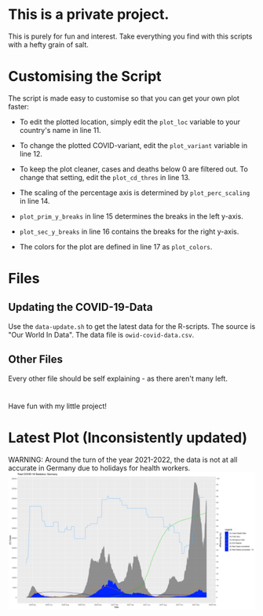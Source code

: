 # This is a private project.

This is purely for fun and interest. Take everything you find with this scripts with a hefty grain of salt.

# Customising the Script

The script is made easy to customise so that you can get your own plot faster:

- To edit the plotted location, simply edit the `plot_loc` variable to your country's name in line 11.

- To change the plotted COVID-variant, edit the `plot_variant` variable in line 12.

- To keep the plot cleaner, cases and deaths below 0 are filtered out.
To change that setting, edit the `plot_cd_thres` in line 13.

- The scaling of the percentage axis is determined by `plot_perc_scaling` in line 14.

- `plot_prim_y_breaks` in line 15 determines the breaks in the left y-axis.

- `plot_sec_y_breaks` in line 16 contains the breaks for the right y-axis.

- The colors for the plot are defined in line 17 as `plot_colors`.

# Files

## Updating the COVID-19-Data
Use the `data-update.sh` to get the latest data for the R-scripts. The source is "Our World In Data".
The data file is `owid-covid-data.csv`.
## Other Files
Every other file should be self explaining - as there aren't many left.

#
Have fun with my little project!

# Latest Plot (Inconsistently updated)
WARNING: Around the turn of the year 2021-2022, the data is not at all accurate in Germany due to holidays for health workers.
<img src="./plot.svg">